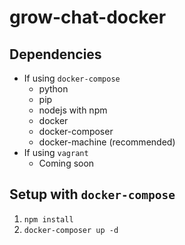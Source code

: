 # grow-chat-docker

## Dependencies

* If using `docker-compose`
  * python
  * pip
  * nodejs with npm
  * docker
  * docker-composer
  * docker-machine (recommended)
* If using `vagrant`
  * Coming soon

## Setup with `docker-compose`

1. `npm install`
2. `docker-composer up -d`
